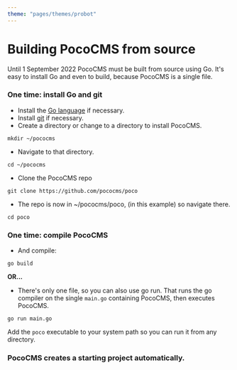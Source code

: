 ```yaml
---
theme: "pages/themes/probot"
---
```


# Building PocoCMS from source

Until 1 September 2022 PocoCMS must be built from source using Go.
It's easy to install Go and even to build, because
PocoCMS is a single file.

### One time: install Go and git

* Install the [Go language](https://go.dev/dl/) if necessary.
* Install [git](https://git-scm.com/downloads) if necessary.
* Create a directory or change to a directory to install PocoCMS.

```
mkdir ~/pococms
```

* Navigate to that directory.

```
cd ~/pococms
```

* Clone the PocoCMS repo

```
git clone https://github.com/pococms/poco
```

* The repo is now in ~/pococms/poco, (in this example) so navigate there.

```
cd poco
```

### One time: compile PocoCMS

* And compile: 

```
go build 
```

**OR...**


* There's only one file, so you can also use go run.
That runs the go compiler on the single `main.go` 
containing PocoCMS, then executes PocoCMS.

```
go run main.go
```


Add the `poco` executable to your system path 
so you can run it from any directory.

### PocoCMS creates a starting project automatically.



